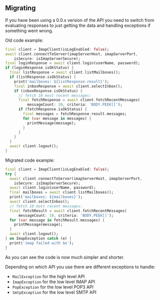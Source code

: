 ## Migrating

If you have been using a 0.0.x version of the API you need to switch from evaluating responses to just getting the data and handling exceptions if something went wrong.

Old code example:
```dart
final client = ImapClient(isLogEnabled: false);
await client.connectToServer(imapServerHost, imapServerPort,
    isSecure: isImapServerSecure);
final loginResponse = await client.login(userName, password);
if (loginResponse.isOkStatus) {
  final listResponse = await client.listMailboxes();
  if (listResponse.isOkStatus) {
    print('mailboxes: ${listResponse.result}');
    final inboxResponse = await client.selectInbox();
    if (inboxResponse.isOkStatus) {
      // fetch 10 most recent messages:
      final fetchResponse = await client.fetchRecentMessages(
          messageCount: 10, criteria: 'BODY.PEEK[]');
      if (fetchResponse.isOkStatus) {
        final messages = fetchResponse.result.messages;
        for (var message in messages) {
          printMessage(message);
        }
      }
    }
  }
  await client.logout();
}
```

Migrated code example:
```dart
final client = ImapClient(isLogEnabled: false);
try {
  await client.connectToServer(imapServerHost, imapServerPort,
    isSecure: isImapServerSecure);
  await client.login(userName, password);
  final mailboxes = await client.listMailboxes();
  print('mailboxes: ${mailboxes}');
  await client.selectInbox();
  // fetch 10 most recent messages:
  final fetchResult = await client.fetchRecentMessages(
      messageCount: 10, criteria: 'BODY.PEEK[]');
  for (var message in fetchResult.messages) {
    printMessage(message);
  }
  await client.logout();
} on ImapException catch (e) {
  print('imap failed with $e');
}
```

As you can see the code is now much simpler and shorter.

Depending on which API you use there are different exceptions to handle:
* `MailException` for the high level API
* `ImapException` for the low level IMAP API
* `PopException` for the low level POP3 API
* `SmtpException` for the low level SMTP API
